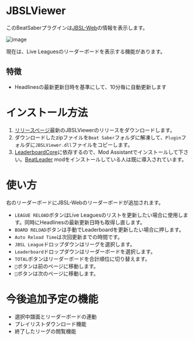 # JBSLViewer
このBeatSaberプラグインは[JBSL-Web](https://jbsl-web.herokuapp.com/)の情報を表示します。

![image](https://github.com/user-attachments/assets/03c01179-40c5-45e3-a5e4-eee59ba9d157)

現在は、Live Leaguesのリーダーボードを表示する機能があります。

## 特徴
* Headlinesの最新更新日時を基準にして、10分毎に自動更新します

# インストール方法
1. [リリースページ](https://github.com/rynan4818/JBSLViewer/releases)最新のJBSLViewerのリリースをダウンロードします。
2. ダウンロードしたzipファイルを`Beat Saber`フォルダに解凍して、`Plugin`フォルダに`JBSLViewer.dll`ファイルをコピーします。
3. [LeaderboardCore](https://github.com/rithik-b/LeaderboardCore)に依存するので、Mod Assistantでインストールして下さい。[BeatLeader](https://github.com/BeatLeader/beatleader-mod) modをインストールしている人は既に導入されています。

# 使い方
右のリーダーボードにJBSL-Webのリーダーボードが追加されます。

* `LEAGUE RELOAD`ボタンはLive Leaguesのリストを更新したい場合に使用します。同時にHeadlinesの最新更新日時も取得し直します。
* `BOARD RELOAD`ボタンは手動でLeaderboardを更新したい場合に押します。
* `Auto Reload Time`は次回更新までの時間です。
* `JBSL League`ドロップダウンはリーグを選択します。
* `Leaderboard`ドロップダウンはリーダーボードを選択します。
* `TOTAL`ボタンはリーダーボードを合計順位に切り替えます。
* `🔼`ボタンは前のページに移動します。
* `🔽`ボタンは次のページに移動します。

# 今後追加予定の機能
* 選択中譜面とリーダーボードの連動
* プレイリストダウンロード機能
* 終了したリーグの閲覧機能
